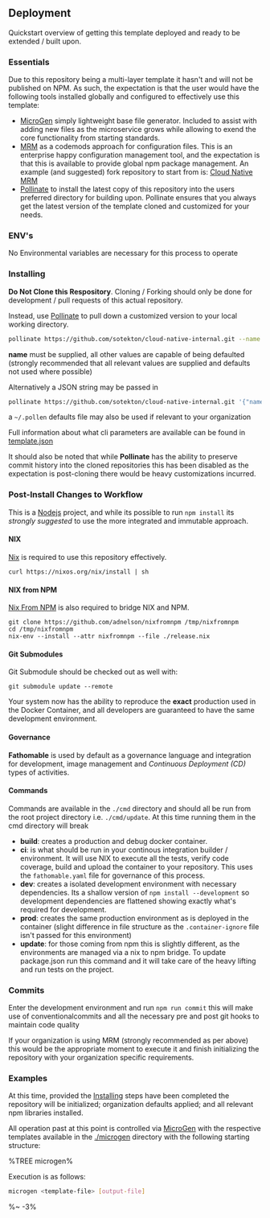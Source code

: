 ## Deployment

Quickstart overview of getting this template deployed and ready to be extended / built upon.

### Essentials

Due to this repository being a multi-layer template it hasn't and will not be published on NPM. As such, the expectation is that the user would have the following tools installed globally and configured to effectively use this template:

- [MicroGen](https://github.com/busterc/microgen) simply lightweight base file generator. Included to assist with adding new files as the microservice grows while allowing to exend the core functionality from starting standards.
- [MRM](https://github.com/sapegin/mrm) as a codemods approach for configuration files. This is an enterprise happy configuration management tool, and the expectation is that this is available to provide global npm package management. An example (and suggested) fork repository to start from is: [Cloud Native MRM](https://github.com/sotekton/cloud-native-mrm)
- [Pollinate](https://github.com/howardroark/pollinate) to install the latest copy of this repository into the users preferred directory for building upon. Pollinate ensures that you always get the latest version of the template cloned and customized for your needs.

### ENV's

No Environmental variables are necessary for this process to operate

### Installing

**Do Not Clone this Respository**. Cloning / Forking should only be done for development / pull requests of this actual repository.

Instead, use [Pollinate](https://github.com/howardroark/pollinate) to pull down a customized version to your local working directory.

```sh
pollinate https://github.com/sotekton/cloud-native-internal.git --name yourproject --organization yourcompany
```

**name** must be supplied, all other values are capable of being defaulted (strongly recommended that all relevant values are supplied and defaults not used where possible)

Alternatively a JSON string may be passed in

```sh
pollinate https://github.com/sotekton/cloud-native-internal.git '{"name": "yourproject","organization": "yourcompany"}'
```

a `~/.pollen` defaults file may also be used if relevant to your organization

Full information about what cli parameters are available can be found in [template.json](./template.json)

It should also be noted that while **Pollinate** has the ability to preserve commit history into the cloned repositories this has been disabled as the expectation is post-cloning there would be heavy customizations incurred.

### Post-Install Changes to Workflow

This is a [Nodejs](https://nodejs.org/en/) project, and while its possible to run `npm install` its _strongly suggested_ to use the more integrated and immutable approach.

#### NIX

[Nix](https://nixos.org/nix/) is required to use this repository effectively.

```
curl https://nixos.org/nix/install | sh
```
#### NIX from NPM

[Nix From NPM](https://github.com/adnelson/nixfromnpm) is also required to bridge NIX and NPM.

```
git clone https://github.com/adnelson/nixfromnpm /tmp/nixfromnpm
cd /tmp/nixfromnpm
nix-env --install --attr nixfromnpm --file ./release.nix
```
#### Git Submodules

Git Submodule should be checked out as well with:

```
git submodule update --remote
```

Your system now has the ability to reproduce the **exact** production used in the Docker Container, and all developers are guaranteed to have the same development environment.

#### Governance

**Fathomable** is used by default as a governance language and integration for development, image management and _Continuous Deployment (CD)_ types of activities.

#### Commands

Commands are available in the `./cmd` directory and should all be run from the root project directory i.e. `./cmd/update`. At this time running them in the cmd directory will break

- **build**: creates a production and debug docker container.
- **ci**: is what should be run in your continous integration builder / environment. It will use NIX to execute all the tests, verify code coverage, build and upload the container to your repository. This uses the `fathomable.yaml` file for governance of this process.
- **dev**: creates a isolated development environment with necessary dependencies. Its a shallow version of `npm install --development` so development dependencies are flattened showing exactly what's required for development.
- **prod**: creates the same production environment as is deployed in the container (slight difference in file structure as the `.container-ignore` file isn't passed for this environment)
- **update**: for those coming from npm this is slightly different, as the environments are managed via a nix to npm bridge. To update package.json run this command and it will take care of the heavy lifting and run tests on the project.

### Commits

Enter the development environment and run `npm run commit` this will make use of conventionalcommits and all the necessary pre and post git hooks to maintain code quality

If your organization is using MRM (strongly recommended as per above) this would be the appropriate moment to execute it and finish initializing the repository with your organization specific requirements.

### Examples

At this time, provided the [Installing](#Installing) steps have been completed the repository will be initialized; organization defaults applied; and all relevant npm libraries installed.

All operation past at this point is controlled via [MicroGen](https://github.com/busterc/microgen) with the respective templates available in the [./microgen](./microgen) directory with the following starting structure:

%TREE microgen%

Execution is as follows:

```sh
microgen <template-file> [output-file]
```

%~ -3%

